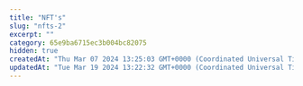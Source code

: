 ```yaml
---
title: "NFT's"
slug: "nfts-2"
excerpt: ""
category: 65e9ba6715ec3b004bc82075
hidden: true
createdAt: "Thu Mar 07 2024 13:25:03 GMT+0000 (Coordinated Universal Time)"
updatedAt: "Tue Mar 19 2024 13:22:32 GMT+0000 (Coordinated Universal Time)"
---
```


